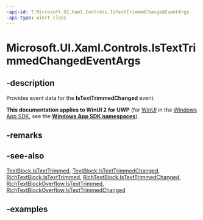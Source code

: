```yaml
---
-api-id: T:Microsoft.UI.Xaml.Controls.IsTextTrimmedChangedEventArgs
-api-type: winrt class
---
```


<!-- Class syntax.
public class IsTextTrimmedChangedEventArgs 
-->

# Microsoft.UI.Xaml.Controls.IsTextTrimmedChangedEventArgs

## -description

Provides event data for the **IsTextTrimmedChanged** event.

**This documentation applies to WinUI 2 for UWP** (for [WinUI](/windows/apps/winui/winui3/) in the [Windows App SDK](/windows/apps/windows-app-sdk/), see the **[Windows App SDK namespaces](/windows/windows-app-sdk/api/winrt/)**).

## -remarks

## -see-also

[TextBlock.IsTextTrimmed](/windows/winui/api/microsoft.ui.xaml.controls.textblock.istexttrimmed), [TextBlock.IsTextTrimmedChanged](/windows/winui/api/microsoft.ui.xaml.controls.textblock.istexttrimmedchanged), [RichTextBlock.IsTextTrimmed](/windows/winui/api/microsoft.ui.xaml.controls.richtextblock.istexttrimmed), [RichTextBlock.IsTextTrimmedChanged](/windows/winui/api/microsoft.ui.xaml.controls.richtextblock.istexttrimmedchanged), [RichTextBlockOverflow.IsTextTrimmed](/windows/winui/api/microsoft.ui.xaml.controls.richtextblockoverflow.istexttrimmed), [RichTextBlockOverflow.IsTextTrimmedChanged](/windows/winui/api/microsoft.ui.xaml.controls.richtextblockoverflow.istexttrimmedchanged)

## -examples

